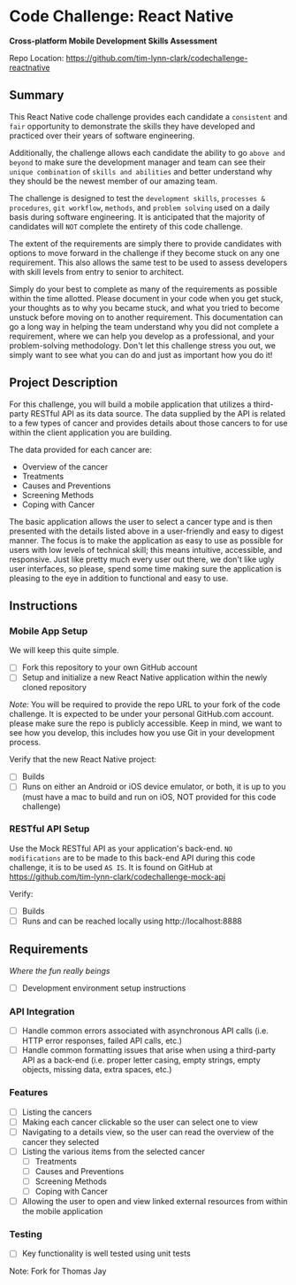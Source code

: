 # Code Challenge: React Native
__Cross-platform Mobile Development Skills Assessment__

Repo Location: https://github.com/tim-lynn-clark/codechallenge-reactnative

## Summary
This React Native code challenge provides each candidate a `consistent` and `fair` opportunity to demonstrate the skills they have developed and practiced over their years of software engineering.

Additionally, the challenge allows each candidate the ability to go `above and beyond` to make sure the development manager and team can see their `unique combination` of `skills and abilities` and better understand why they should be the newest member of our amazing team.

The challenge is designed to test the `development skills`, `processes & procedures`, `git workflow`, `methods`, and `problem solving` used on a daily basis during software engineering. It is anticipated that the majority of candidates will `NOT` complete the entirety of this code challenge. 

The extent of the requirements are simply there to provide candidates with options to move forward in the challenge if they become stuck on any one requirement. This also allows the same test to be used to assess developers with skill levels from entry to senior to architect.

Simply do your best to complete as many of the requirements as possible within the time allotted. Please document in your code when you get stuck, your thoughts as to why you became stuck, and what you tried to become unstuck before moving on to another requirement. This documentation can go a long way in helping the team understand why you did not complete a requirement, where we can help you develop as a professional, and your problem-solving methodology. Don't let this challenge stress you out, we simply want to see what you can do and just as important how you do it!

## Project Description
For this challenge, you will build a mobile application that utilizes a third-party RESTful API as its data source. The data supplied by the API is related to a few types of cancer and provides details about those cancers to for use within the client application you are building. 

The data provided for each cancer are:

- Overview of the cancer
- Treatments
- Causes and Preventions
- Screening Methods
- Coping with Cancer

The basic application allows the user to select a cancer type and is then presented with the details listed above in a user-friendly and easy to digest manner. The focus is to make the application as easy to use as possible for users with low levels of technical skill; this means intuitive, accessible, and responsive. Just like pretty much every user out there, we don't like ugly user interfaces, so please, spend some time making sure the application is pleasing to the eye in addition to functional and easy to use.

## Instructions

### Mobile App Setup
We will keep this quite simple.

- [ ] Fork this repository to your own GitHub account 
- [ ] Setup and initialize a new React Native application within the newly cloned repository

_Note:_ You will be required to provide the repo URL to your fork of the code challenge. It is expected to be under your personal GitHub.com account. please make sure the repo is publicly accessible. Keep in mind, we want to see how you develop, this includes how you use Git in your development process.

Verify that the new React Native project:

- [ ] Builds
- [ ] Runs on either an Android or iOS device emulator, or both, it is up to you (must have a mac to build and run on iOS, NOT provided for this code challenge)

### RESTful API Setup
Use the Mock RESTful API as your application's back-end. `NO modifications` are to be made to this back-end API during this code challenge, it is to be used `AS IS`. It is found on GitHub at https://github.com/tim-lynn-clark/codechallenge-mock-api

Verify:

- [ ] Builds
- [ ] Runs and can be reached locally using http://localhost:8888 

## Requirements
_Where the fun really beings_

- [ ] Development environment setup instructions

### API Integration
- [ ] Handle common errors associated with asynchronous API calls (i.e. HTTP error responses, failed API calls, etc.)
- [ ] Handle common formatting issues that arise when using a third-party API as a back-end (i.e. proper letter casing, empty strings, empty objects, missing data, extra spaces, etc.)

### Features
- [ ] Listing the cancers
- [ ] Making each cancer clickable so the user can select one to view
- [ ] Navigating to a details view, so the user can read the overview of the cancer they selected
- [ ] Listing the various items from the selected cancer
  - [ ] Treatments
  - [ ] Causes and Preventions
  - [ ] Screening Methods
  - [ ] Coping with Cancer
- [ ] Allowing the user to open and view linked external resources from within the mobile application

### Testing
- [ ] Key functionality is well tested using unit tests

Note: Fork for Thomas Jay


